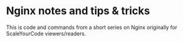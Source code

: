 # Nginx notes and tips & tricks
This is code and commands from a short series on Nginx originally for ScaleYourCode viewers/readers.
